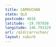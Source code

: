 ```yaml
---
title: CARRUCHAN
state: QLD
postcode: 4816
latitude: -19.787858
longitude: 146.791529
url: /qld/carruchan/
layout: suburb
---
```


